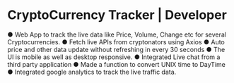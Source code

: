 # CryptoCurrency Tracker | Developer
● Web App to track the live data like Price, Volume, Change etc for
several Cryptocurrencies.
● Fetch live APIs from cryptonators using Axios
● Auto price and other data update without refreshing in every 30
seconds
● The UI is mobile as well as desktop responsive.
● Integrated Live chat from a third party application
● Made a function to convert UNIX time to DayTime
● Integrated google analytics to track the live traffic data.
